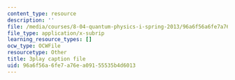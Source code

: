 ```yaml
---
content_type: resource
description: ''
file: /media/courses/8-04-quantum-physics-i-spring-2013/96a6f56a6fe7a76ea09155535b4d6013_Uk5DUtHY7LM.srt
file_type: application/x-subrip
learning_resource_types: []
ocw_type: OCWFile
resourcetype: Other
title: 3play caption file
uid: 96a6f56a-6fe7-a76e-a091-55535b4d6013
---
```

